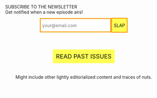 ---
---
<style type="text/css">

      .flex {
        display: flex; 
        flex-direction: column; 
        align-items: center;
      }
      
	input[type=submit] {
	  -webkit-appearance: none;
	  -moz-appearance: none;
	  appearance: none;
	}

	input[type=email], input[type=submit] {
	  /* the following ensures they're all using the same box-model for rendering */
	  -moz-box-sizing: content-box; /* or `border-box` */
	  -webkit-box-sizing: content-box;
	  box-sizing: content-box;
	}
	input[type=email] {
	  font: inherit;
	  height: 40px;
	  border: 3px solid  #F7A41D;
	  padding: 0;
	  margin: 0;
	}
	input[type=submit] {
	  border: 3px solid  #F7A41D;
	  background-color: #FFFF54;
	  text-decoration: none;
	  color: #131315;
	  font-size: 1rem;
	  height: 40px;
	  font: inherit;
	}

	input[type=submit]:hover {
	  background-color: white;
	}

	.button {
	  background-color: #FFFF54;
	  text-decoration: none;
	  color: #131315;
	  padding: 10px;
	  font-size: 1.2rem;
	  margin: 5px;
	}

	a.button:hover {
	  background-color: white;
	}

	#rss {
	  color: white;
	}
</style>
  <div id="next">
    <div id="next-episode">SUBSCRIBE TO THE NEWSLETTER</div>
    <div>Get notified when a new episode airs!</div>
  </div>
  <div style="margin-top: 10px"></div>
  <div class="flex">
    <form
      action="https://buttondown.email/api/emails/embed-subscribe/ZigSHOWTIME"
      method="post"
      class="embeddable-buttondown-form flex"
      style="flex-direction:row; flex-wrap:wrap; justify-content:center;"
    >
      <input type="hidden" value="1" name="embed"></input>
      <input type="email" name="email" id="bd-email" placeholder="your@email.com" style="padding-left: 5px"></input><input type="submit" value="SLAP"></input>
    </form>
    <div style="margin-top: 15px"></div>
    <div style="font-size: 0.6em"><a id="rss" href="https://buttondown.email/ZigSHOWTIME/rss" target="_blank">RSS is also available</a><span style="color:white;">!</span></div>
    <div style="margin-top: 10px"></div>
    <a id="archive" class="button" target="_blank" href="https://buttondown.email/ZigSHOWTIME/archive">READ PAST ISSUES</a>
    <div style="margin-top: 30px"></div>
    <div style="text-align: center; max-width: 500px; line-height: 1.2rem;">Might include other lightly editorialized content and traces of nuts.</div>
    <div style="margin-top: 30px"></div>
    <div style="font-size: 0.6em; text-align: center; line-height: 1.2rem; margin-left: 60px; margin-right: 60px;">
      <a id="rss" href="https://www.youtube.com/watch?v=GM_siEPD4Ws&t=885s" target="_blank">
        Why does the button say SLAP instead of SUBMIT</a><span style="color:white;">?</span>
    </div>
  </div>